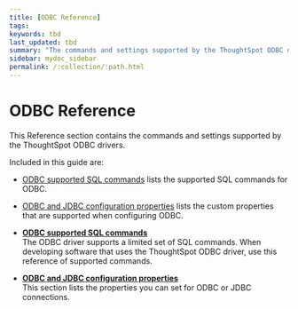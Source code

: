 ```yaml
---
title: [ODBC Reference]
tags: 
keywords: tbd
last_updated: tbd
summary: "The commands and settings supported by the ThoughtSpot ODBC drivers."
sidebar: mydoc_sidebar
permalink: /:collection/:path.html
---
```

# ODBC Reference

This Reference section contains the commands and settings supported by the ThoughtSpot ODBC drivers.

Included in this guide are:

-   [ODBC supported SQL commands](odbc-commands.html#) lists the supported SQL commands for ODBC.
-   [ODBC and JDBC configuration properties](simba-settings.html#) lists the custom properties that are supported when configuring ODBC.

-   **[ODBC supported SQL commands](/admin/../data_integration/reference/odbc-commands.html)**  
The ODBC driver supports a limited set of SQL commands. When developing software that uses the ThoughtSpot ODBC driver, use this reference of supported commands.
-   **[ODBC and JDBC configuration properties](/admin/../data_integration/reference/simba-settings.html)**  
This section lists the properties you can set for ODBC or JDBC connections.
